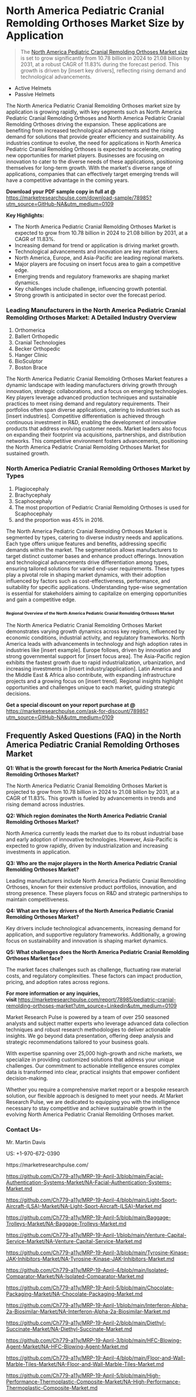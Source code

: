 <h1>North America Pediatric Cranial Remolding Orthoses Market&nbsp;Size by Application</h1><blockquote><p>The <a href="https://marketresearchpulse.com/download-sample/78985?utm_source=GitHub-NA&amp;utm_medium=0109">North America Pediatric Cranial Remolding Orthoses Market size</a> is set to grow significantly from 10.78 billion in 2024 to 21.08 billion by 2031, at a robust CAGR of 11.83% during the forecast period. This growth is driven by [insert key drivers], reflecting rising demand and technological advancements.</p></blockquote><ul><li>Active Helmets <li> Passive Helmets</li></ul><p>The North America Pediatric Cranial Remolding Orthoses market size by application is growing rapidly, with key segments such as North America Pediatric Cranial Remolding Orthoses and North America Pediatric Cranial Remolding Orthoses driving the expansion. These applications are benefiting from increased technological advancements and the rising demand for solutions that provide greater efficiency and sustainability. As industries continue to evolve, the need for applications in North America Pediatric Cranial Remolding Orthoses is expected to accelerate, creating new opportunities for market players. Businesses are focusing on innovation to cater to the diverse needs of these applications, positioning themselves for long-term growth. With the market's diverse range of applications, companies that can effectively target emerging trends will have a competitive advantage in the coming years.</p><p><strong>Download your PDF sample copy in full at @ </strong><a href="https://marketresearchpulse.com/download-sample/78985?utm_source=GitHub-NA&amp;utm_medium=0109">https://marketresearchpulse.com/download-sample/78985?utm_source=GitHub-NA&amp;utm_medium=0109</a></p><p><strong>Key Highlights: </strong></p><ul><li>The North America Pediatric Cranial Remolding Orthoses Market is expected to grow from 10.78 billion in 2024 to 21.08 billion by 2031, at a CAGR of 11.83%.</li><li>Increasing demand for trend or application is driving market growth.</li><li>Technological advancements and innovation are key market drivers.</li><li>North America, Europe, and Asia-Pacific are leading regional markets.</li><li>Major players are focusing on insert focus area to gain a competitive edge.</li><li>Emerging trends and regulatory frameworks are shaping market dynamics.</li><li>Key challenges include challenge, influencing growth potential.</li><li>Strong growth is anticipated in sector over the forecast period.</li></ul><h3>Leading Manufacturers in the North America Pediatric Cranial Remolding Orthoses Market: A Detailed Industry Overview</h3><ol><li>Orthomerica</li><li>Ballert Orthopedic</li><li>Cranial Technologies</li><li>Becker Orthopedic</li><li>Hanger Clinic</li><li>BioSculptor</li><li>Boston Brace</li></ol><div class="flex max-w-full flex-col flex-grow"><div class="min-h-8 text-message flex w-full flex-col items-end gap-2 whitespace-normal break-words [.text-message+&amp;]:mt-5" dir="auto" data-message-author-role="assistant" data-message-id="fd8432e4-4910-450d-b182-61b7bfb0a01f" data-message-model-slug="gpt-4o"><div class="flex w-full flex-col gap-1 empty:hidden first:pt-[3px]"><div class="markdown prose w-full break-words dark:prose-invert light"><p>The North America Pediatric Cranial Remolding Orthoses Market features a dynamic landscape with leading manufacturers driving growth through innovation, strategic collaborations, and a focus on emerging technologies. Key players leverage advanced production techniques and sustainable practices to meet rising demand and regulatory requirements. Their portfolios often span diverse applications, catering to industries such as [insert industries]. Competitive differentiation is achieved through continuous investment in R&amp;D, enabling the development of innovative products that address evolving customer needs. Market leaders also focus on expanding their footprint via acquisitions, partnerships, and distribution networks. This competitive environment fosters advancements, positioning the North America Pediatric Cranial Remolding Orthoses Market for sustained growth.</p></div></div></div></div><h3>North America Pediatric Cranial Remolding Orthoses Market by Types</h3><ol><li>Plagiocephaly <li> Brachycephaly <li> Scaphocephaly <li> The most proportion of Pediatric Cranial Remolding Orthoses is used for Scaphocephaly <li> and the proportion was 45% in 2016.</li></ol><div class="flex max-w-full flex-col flex-grow"><div class="min-h-8 text-message flex w-full flex-col items-end gap-2 whitespace-normal break-words [.text-message+&amp;]:mt-5" dir="auto" data-message-author-role="assistant" data-message-id="084470be-0bb7-4664-bddf-5156b4f41249" data-message-model-slug="gpt-4o-mini"><div class="flex w-full flex-col gap-1 empty:hidden first:pt-[3px]"><div class="markdown prose w-full break-words dark:prose-invert light"><p>The North America Pediatric Cranial Remolding Orthoses Market is segmented by types, catering to diverse industry needs and applications. Each type offers unique features and benefits, addressing specific demands within the market. The segmentation allows manufacturers to target distinct customer bases and enhance product offerings. Innovation and technological advancements drive differentiation among types, ensuring tailored solutions for varied end-user requirements. These types play a pivotal role in shaping market dynamics, with their adoption influenced by factors such as cost-effectiveness, performance, and suitability for specific applications. Understanding type-wise segmentation is essential for stakeholders aiming to capitalize on emerging opportunities and gain a competitive edge.</p></div></div></div></div><h3><span style="font-size: 11px;">Regional Overview of the North America Pediatric Cranial Remolding Orthoses Market</span></h3><div class="flex max-w-full flex-col flex-grow"><div class="min-h-8 text-message flex w-full flex-col items-end gap-2 whitespace-normal break-words [.text-message+&amp;]:mt-5" dir="auto" data-message-author-role="assistant" data-message-id="e9038762-ce64-4e30-91c9-9bd413514231" data-message-model-slug="gpt-4o-mini"><div class="flex w-full flex-col gap-1 empty:hidden first:pt-[3px]"><div class="markdown prose w-full break-words dark:prose-invert light"><p>The North America Pediatric Cranial Remolding Orthoses Market demonstrates varying growth dynamics across key regions, influenced by economic conditions, industrial activity, and regulatory frameworks. North America leads with advancements in technology and high adoption rates in industries like [insert example]. Europe follows, driven by innovation and strong governmental support for [insert focus area]. The Asia-Pacific region exhibits the fastest growth due to rapid industrialization, urbanization, and increasing investments in [insert industry/application]. Latin America and the Middle East &amp; Africa also contribute, with expanding infrastructure projects and a growing focus on [insert trend]. Regional insights highlight opportunities and challenges unique to each market, guiding strategic decisions.</p></div></div></div></div><p><strong>Get a special discount on your report purchase at @ </strong><a href="https://marketresearchpulse.com/ask-for-discount/78985?utm_source=GitHub-NA&amp;utm_medium=0109">https://marketresearchpulse.com/ask-for-discount/78985?utm_source=GitHub-NA&amp;utm_medium=0109</a></p><h2>Frequently Asked Questions (FAQ) in the North America Pediatric Cranial Remolding Orthoses Market</h2><p><strong>Q1: What is the growth forecast for the North America Pediatric Cranial Remolding Orthoses Market?</strong></p><p>The North America Pediatric Cranial Remolding Orthoses Market is projected to grow from 10.78 billion in 2024 to 21.08 billion by 2031, at a CAGR of 11.83%. This growth is fueled by advancements in trends and rising demand across industries.</p><p><strong>Q2: Which region dominates the North America Pediatric Cranial Remolding Orthoses Market?</strong></p><p>North America currently leads the market due to its robust industrial base and early adoption of innovative technologies. However, Asia-Pacific is expected to grow rapidly, driven by industrialization and increasing investments in application.</p><p><strong>Q3: Who are the major players in the North America Pediatric Cranial Remolding Orthoses Market?</strong></p><p>Leading manufacturers include North America Pediatric Cranial Remolding Orthoses, known for their extensive product portfolios, innovation, and strong presence. These players focus on R&amp;D and strategic partnerships to maintain competitiveness.</p><p><strong>Q4: What are the key drivers of the North America Pediatric Cranial Remolding Orthoses Market?</strong></p><p>Key drivers include technological advancements, increasing demand for application, and supportive regulatory frameworks. Additionally, a growing focus on sustainability and innovation is shaping market dynamics.</p><p><strong>Q5: What challenges does the North America Pediatric Cranial Remolding Orthoses Market face?</strong></p><p>The market faces challenges such as challenge, fluctuating raw material costs, and regulatory complexities. These factors can impact production, pricing, and adoption rates across regions.</p><p><strong>For more information or any inquiries, visit&nbsp;</strong><a href="https://marketresearchpulse.com/report/78985/pediatric-cranial-remolding-orthoses-market?utm_source=Linkedin&utm_medium=0109">https://marketresearchpulse.com/report/78985/pediatric-cranial-remolding-orthoses-market?utm_source=Linkedin&utm_medium=0109</a></p><p>Market Research Pulse is powered by a team of over 250 seasoned analysts and subject matter experts who leverage advanced data collection techniques and robust research methodologies to deliver actionable insights. We go beyond data presentation, offering deep analysis and strategic recommendations tailored to your business goals.</p><p>With expertise spanning over 25,000 high-growth and niche markets, we specialize in providing customized solutions that address your unique challenges. Our commitment to actionable intelligence ensures complex data is transformed into clear, practical insights that empower confident decision-making.</p><p>Whether you require a comprehensive market report or a bespoke research solution, our flexible approach is designed to meet your needs. At Market Research Pulse, we are dedicated to equipping you with the intelligence necessary to stay competitive and achieve sustainable growth in the evolving North America Pediatric Cranial Remolding Orthoses market.</p><h3><strong>Contact Us-</strong></h3><p>Mr. Martin Davis</p><p>US: +1-970-672-0390</p><p>https://marketresearchpulse.com/</p><p><a href="https://github.com/Ch779-a11y/MRP-19-April-3/blob/main/Facial-Authentication-Systems-Market/NA-Facial-Authentication-Systems-Market.md">https://github.com/Ch779-a11y/MRP-19-April-3/blob/main/Facial-Authentication-Systems-Market/NA-Facial-Authentication-Systems-Market.md</a></p><p><a href="https://github.com/Ch779-a11y/MRP-19-April-4/blob/main/Light-Sport-Aircraft-(LSA)-Market/NA-Light-Sport-Aircraft-(LSA)-Market.md">https://github.com/Ch779-a11y/MRP-19-April-4/blob/main/Light-Sport-Aircraft-(LSA)-Market/NA-Light-Sport-Aircraft-(LSA)-Market.md</a></p><p><a href="https://github.com/Ch779-a11y/MRP-19-April-5/blob/main/Baggage-Trolleys-Market/NA-Baggage-Trolleys-Market.md">https://github.com/Ch779-a11y/MRP-19-April-5/blob/main/Baggage-Trolleys-Market/NA-Baggage-Trolleys-Market.md</a></p><p><a href="https://github.com/Ch779-a11y/MRP-19-April-1/blob/main/Venture-Capital-Service-Market/NA-Venture-Capital-Service-Market.md">https://github.com/Ch779-a11y/MRP-19-April-1/blob/main/Venture-Capital-Service-Market/NA-Venture-Capital-Service-Market.md</a></p><p><a href="https://github.com/Ch779-a11y/MRP-19-April-3/blob/main/Tyrosine-Kinase-JAK-Inhibitors-Market/NA-Tyrosine-Kinase-JAK-Inhibitors-Market.md">https://github.com/Ch779-a11y/MRP-19-April-3/blob/main/Tyrosine-Kinase-JAK-Inhibitors-Market/NA-Tyrosine-Kinase-JAK-Inhibitors-Market.md</a></p><p><a href="https://github.com/Ch779-a11y/MRP-19-April-4/blob/main/Isolated-Comparator-Market/NA-Isolated-Comparator-Market.md">https://github.com/Ch779-a11y/MRP-19-April-4/blob/main/Isolated-Comparator-Market/NA-Isolated-Comparator-Market.md</a></p><p><a href="https://github.com/Ch779-a11y/MRP-19-April-5/blob/main/Chocolate-Packaging-Market/NA-Chocolate-Packaging-Market.md">https://github.com/Ch779-a11y/MRP-19-April-5/blob/main/Chocolate-Packaging-Market/NA-Chocolate-Packaging-Market.md</a></p><p><a href="https://github.com/Ch779-a11y/MRP-19-April-1/blob/main/Interferon-Alpha-2a-Biosimilar-Market/NA-Interferon-Alpha-2a-Biosimilar-Market.md">https://github.com/Ch779-a11y/MRP-19-April-1/blob/main/Interferon-Alpha-2a-Biosimilar-Market/NA-Interferon-Alpha-2a-Biosimilar-Market.md</a></p><p><a href="https://github.com/Ch779-a11y/MRP-19-April-2/blob/main/Diethyl-Succinate-Market/NA-Diethyl-Succinate-Market.md">https://github.com/Ch779-a11y/MRP-19-April-2/blob/main/Diethyl-Succinate-Market/NA-Diethyl-Succinate-Market.md</a></p><p><a href="https://github.com/Ch779-a11y/MRP-19-April-3/blob/main/HFC-Blowing-Agent-Market/NA-HFC-Blowing-Agent-Market.md">https://github.com/Ch779-a11y/MRP-19-April-3/blob/main/HFC-Blowing-Agent-Market/NA-HFC-Blowing-Agent-Market.md</a></p><p><a href="https://github.com/Ch779-a11y/MRP-19-April-4/blob/main/Floor-and-Wall-Marble-Tiles-Market/NA-Floor-and-Wall-Marble-Tiles-Market.md">https://github.com/Ch779-a11y/MRP-19-April-4/blob/main/Floor-and-Wall-Marble-Tiles-Market/NA-Floor-and-Wall-Marble-Tiles-Market.md</a></p><p><a href="https://github.com/Ch779-a11y/MRP-19-April-5/blob/main/High-Performance-Thermoplastic-Composite-Market/NA-High-Performance-Thermoplastic-Composite-Market.md">https://github.com/Ch779-a11y/MRP-19-April-5/blob/main/High-Performance-Thermoplastic-Composite-Market/NA-High-Performance-Thermoplastic-Composite-Market.md</a></p>
